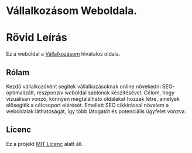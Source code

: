 # Vállalkozásom Weboldala. 
# Rövid Leírás
Ez a weboldal a [Vállalkozásom](https://vstyledesign.com) hivatalos oldala.


## Rólam

Kezdő vállalkozóként segítek vállalkozásoknak online növekedni SEO-optimalizált, reszponzív weboldal sablonok készítésével. Célom, hogy vizuálisan vonzó, könnyen megtalálható oldalakat hozzak létre, amelyek elősegítik a célcsoport elérését. Emellett SEO cikkírással növelem a weboldalak láthatóságát, így több látogatót és potenciális ügyfelet vonzva.



## Licenc
Ez a projekt [MIT Licenc](https://opensource.org/licenses/MIT) alatt áll.
